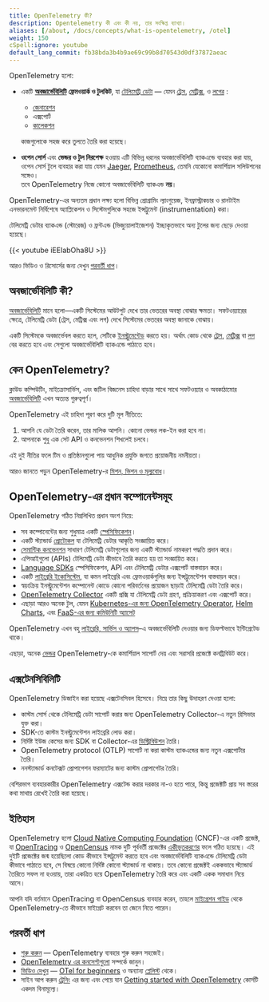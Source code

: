 ```yaml
---
title: OpenTelemetry কী?
description: Opentelemetry কী এবং কী নয়, তার সংক্ষিপ্ত ব্যাখ্যা।
aliases: [/about, /docs/concepts/what-is-opentelemetry, /otel]
weight: 150
cSpell:ignore: youtube
default_lang_commit: fb38bda3b4b9ae69c99b8d70543d0df37872aeac
---
```


OpenTelemetry হলো:

- একটি **[অবজার্ভেবিলিটি][observability] ফ্রেমওয়ার্ক ও টুলকিট**, যা [টেলিমেট্রি ডেটা][telemetry data] — যেমন [ট্রেস][traces], [মেট্রিক্স][metrics], ও [লগের][logs] :

  - [জেনারেশন][instr]
  - এক্সপোর্ট
  - [কালেকশন](../concepts/components/#collector) 
  
  কাজগুলোকে সহজ করে তুলতে তৈরি করা হয়েছে।

- **ওপেন সোর্স** এবং **ভেন্ডর ও টুল নিরপেক্ষ** হওয়ায় এটি বিভিন্ন ধরনের অবজার্ভেবিলিটি ব্যাকএন্ডে ব্যবহার করা যায়, ওপেন সোর্স টুলে ব্যবহার করা যায় যেমন [Jaeger], [Prometheus], তেমনি যেকোনো কমার্শিয়াল সলিউশনের সঙ্গেও।\
তবে OpenTelemetry নিজে কোনো অবজার্ভেবিলিটি ব্যাকএন্ড **নয়**।

OpenTelemetry-এর অন্যতম প্রধান লক্ষ্য হলো বিভিন্ন প্রোগ্রামিং ল্যাংগুয়েজ, ইনফ্রাস্ট্রাকচার ও রানটাইম এনভারনমেন্ট নির্বিশেষে অ্যাপ্লিকেশন ও সিস্টেমগুলিকে সহজে ইন্সট্রুমেন্ট (instrumentation) করা।

টেলিমেট্রি ডেটার ব্যাকএন্ড (স্টোরেজ) ও ফ্রন্টএন্ড (ভিজ্যুয়ালাইজেশন) ইচ্ছাকৃতভাবে অন্য টুলের জন্য ছেড়ে দেওয়া হয়েছে।

<div class="td-max-width-on-larger-screens">
{{< youtube iEEIabOha8U >}}
</div>

আরও ভিডিও ও রিসোর্সের জন্য দেখুন [পরবর্তী ধাপ](#what-next)।

## অবজার্ভেবিলিটি কী?

[অবজার্ভেবিলিটি][observability] মানে হলো—একটি সিস্টেমের আউটপুট দেখে তার ভেতরের অবস্থা বোঝার ক্ষমতা। সফটওয়্যারের ক্ষেত্রে, টেলিমেট্রি ডেটা (ট্রেস, মেট্রিক্স এবং লগ) দেখে সিস্টেমের ভেতরের অবস্থা জানাকে বোঝায়।

একটি সিস্টেমকে অবজার্ভেবল করতে হলে, সেটিকে [ইনস্ট্রুমেন্টেড][instr] করতে হয়। অর্থাৎ কোড থেকে [ট্রেস][traces], [মেট্রিক্স][metrics] বা [লগ][logs] বের করতে হবে এবং সেগুলো অবজার্ভেবিলিটি ব্যাকএন্ডে পাঠাতে হবে।

## কেন OpenTelemetry?

ক্লাউড কম্পিউটিং, মাইক্রোসার্ভিস, এবং জটিল বিজনেস চাহিদা বাড়ার সাথে সাথে সফটওয়্যার ও অবকাঠামোর [অবজার্ভেবিলিটি][observability] এখন অত্যন্ত গুরুত্বপূর্ণ।

OpenTelemetry এই চাহিদা পূরণ করে দুটি মূল নীতিতে:

1. আপনি যে ডেটা তৈরি করেন, তার মালিক আপনি। কোনো ভেন্ডর লক-ইন করা হবে না।
2. আপনাকে শুধু এক সেট API ও কনভেনশন শিখলেই চলবে।

এই দুই নীতির ফলে টিম ও প্রতিষ্ঠানগুলো পায় আধুনিক প্রযুক্তি জগতে প্রয়োজনীয় নমনীয়তা।

আরও জানতে পড়ুন OpenTelemetry-র [মিশন, ভিশন ও মূল্যবোধ](/community/mission/)।

## OpenTelemetry-এর প্রধান কম্পোনেন্টসমূহ

OpenTelemetry গঠিত নিম্নলিখিত প্রধান অংশ নিয়ে:

- সব কম্পোনেন্টের জন্য শুধুমাত্র একটি [স্পেসিফিকেশন](/docs/specs/otel)।
- একটি স্ট্যান্ডার্ড [প্রোটোকল](/docs/specs/otlp/) যা টেলিমেট্রি ডেটার আকৃতি সংজ্ঞায়িত করে।
- [সেমান্টিক কনভেনশন](/docs/specs/semconv/) সাধারণ টেলিমেট্রি ডেটাগুলোর জন্য একটি স্ট্যান্ডার্ড নামকরণ পদ্ধতি প্রদান করে।
- এপিআইগুলো (APIs) টেলিমেট্রি ডেটা কীভাবে তৈরি করতে হয় তা সংজ্ঞায়িত করে।
- [Language SDKs](../languages) স্পেসিফিকেশন, API এবং টেলিমেট্রি ডেটার এক্সপোর্ট বাস্তবায়ন করে।
- একটি [লাইব্রেরি ইকোসিস্টেম](/ecosystem/registry), যা কমন লাইব্রেরি এবং ফ্রেমওয়ার্কগুলির জন্য ইন্সট্রুমেন্টেশন বাস্তবায়ন করে।
- স্বয়ংক্রিয় ইনস্ট্রুমেন্টেশন কম্পোনেন্ট কোডে কোনো পরিবর্তনের প্রয়োজন ছাড়াই টেলিমেট্রি ডেটা তৈরি করে।
- [OpenTelemetry Collector](../collector) একটি প্রক্সি যা টেলিমেট্রি ডেটা গ্রহণ, প্রক্রিয়াকরণ এবং এক্সপোর্ট করে।
- এছাড়া আরও অনেক টুল, যেমন [Kubernetes-এর জন্য OpenTelemetry Operator](../platforms/kubernetes/operator/), [Helm Charts](../platforms/kubernetes/helm/), এবং [FaaS-এর জন্য কমিউনিটি অ্যাসেট](../platforms/faas/)

OpenTelemetry এখন বহু [লাইব্রেরি, সার্ভিস ও অ্যাপস](/ecosystem/integrations/)–এ অবজার্ভেবিলিটি দেওয়ার জন্য ডিফল্টভাবে ইন্টিগ্রেটেড থাকে।

এছাড়া, অনেক [ভেন্ডর](/ecosystem/vendors/) OpenTelemetry-কে কমার্শিয়াল সাপোর্ট দেয় এবং সরাসরি প্রজেক্টে কনট্রিবিউট করে।

## এক্সটেনসিবিলিটি

OpenTelemetry ডিজাইন করা হয়েছে এক্সটেনসিবল হিসেবে। নিম্নে তার কিছু উদাহরণ দেওয়া হলো:

- কাস্টম সোর্স থেকে টেলিমেট্রি ডেটা সাপোর্ট করার জন্য OpenTelemetry Collector-এ নতুন রিসিভার যুক্ত করা।
- SDK-তে কাস্টম ইনস্ট্রুমেন্টেশন লাইব্রেরি লোড করা।
- নির্দিষ্ট ইউজ কেসের জন্য SDK বা Collector-এর [ডিস্ট্রিবিউশন](../concepts/distributions/) তৈরি।
- OpenTelemetry protocol (OTLP) সাপোর্ট না করা কাস্টম ব্যাকএন্ডের জন্য নতুন এক্সপোর্টার তৈরি।
- ননস্ট্যান্ডার্ড কনটেক্সট প্রোপাগেশন ফরম্যাটের জন্য কাস্টম প্রোপাগেটর তৈরি।

বেশিরভাগ ব্যবহারকারীর OpenTelemetry এক্সটেন্ড করার দরকার না-ও হতে পারে, কিন্তু প্রজেক্টটি প্রায় সব স্তরের কথা মাথায় রেখেই তৈরি করা হয়েছে।

## ইতিহাস

OpenTelemetry হলো [Cloud Native Computing Foundation][] (CNCF)-এর একটি প্রজেক্ট, যা [OpenTracing](https://opentracing.io) ও [OpenCensus](https://opencensus.io) নামক দুটি পূর্ববর্তী প্রজেক্টের [একীভূতকরণের][merger] ফলে গঠিত হয়েছে। এই দুইটি প্রজেক্টের জন্ম হয়েছিলো কোড কীভাবে ইন্সট্রুমেন্ট করতে হবে এবং অবজার্ভেবিলিটি ব্যাকএন্ডে টেলিমেট্রি ডেটা কীভাবে পাঠাতে হবে, সে বিষয়ে কোনো নির্দিষ্ট কোনো স্ট্যান্ডার্ড না থাকায়। তবে কোনো প্রজেক্টই এককভাবে স্ট্যান্ডার্ড তৈরিতে সফল না হওয়ায়, তারা একত্রিত হয়ে OpenTelemetry তৈরি করে এবং একটি একক সমাধান নিয়ে আসে।

আপনি যদি বর্তমানে OpenTracing বা OpenCensus ব্যবহার করেন, তাহলে [মাইগ্রেশন গাইড](../migration/) থেকে OpenTelemetry-তে কীভাবে মাইগ্রেট করবেন তা জেনে নিতে পারেন।

[merger]: https://www.cncf.io/blog/2019/05/21/a-brief-history-of-opentelemetry-so-far/


<h2 id="what-next">পরবর্তী ধাপ</h2>


- [শুরু করুন](../getting-started/) —  OpenTelemetry ব্যবহার শুরু করুন সহজেই।
- [OpenTelemetry এর কনসেপ্টগুলো](../concepts/)  সম্পর্কে জানুন।
- [ভিডিও দেখুন][watch videos] — [OTel for beginners] ও অন্যান্য [প্লেলিস্ট][playlists] থেকে।
- সাইন আপ করুন [ট্রেনিং](/training) এর জন্য এবং পেয়ে যান [Getting started with OpenTelemetry](/training/#courses) কোর্সটি একদম বিনামূল্যে।

[Cloud Native Computing Foundation]: https://www.cncf.io
[instr]: ../concepts/instrumentation
[Jaeger]: https://www.jaegertracing.io/
[logs]: ../concepts/signals/logs/
[metrics]: ../concepts/signals/metrics/
[observability]: ../concepts/observability-primer/#what-is-observability
[OTel for beginners]: https://www.youtube.com/playlist?list=PLVYDBkQ1TdyyWjeWJSjXYUaJFVhplRtvN
[playlists]: https://www.youtube.com/@otel-official/playlists
[Prometheus]: https://prometheus.io/
[telemetry data]: ../concepts/signals/
[traces]: ../concepts/signals/traces/
[Watch videos]: https://www.youtube.com/@otel-official
